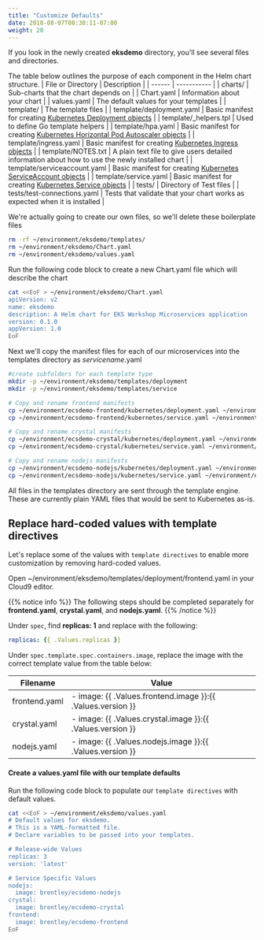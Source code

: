 ```yaml
---
title: "Customize Defaults"
date: 2018-08-07T08:30:11-07:00
weight: 20
---
```


If you look in the newly created **eksdemo** directory, you'll see several files and directories.

The table below outlines the purpose of each component in the Helm chart structure.
| File or Directory | Description |
| ------ | ----------- |
| charts/   | Sub-charts that the chart depends on |
| Chart.yaml | Information about your chart |
| values.yaml | The default values for your templates |
| template/    | The template files |
| template/deployment.yaml | Basic manifest for creating [Kubernetes Deployment objects](https://kubernetes.io/docs/concepts/workloads/controllers/deployment/) |
| template/_helpers.tpl | Used to define Go template helpers |
| template/hpa.yaml | Basic manifest for creating [Kubernetes Horizontal Pod Autoscaler objects](https://kubernetes.io/docs/tasks/run-application/horizontal-pod-autoscale/) |
| template/ingress.yaml | Basic manifest for creating [Kubernetes Ingress objects](https://kubernetes.io/docs/concepts/services-networking/ingress/) |
| template/NOTES.txt | A plain text file to give users detailed information about how to use the newly installed chart |
| template/serviceaccount.yaml | Basic manifest for creating [Kubernetes ServiceAccount objects](https://kubernetes.io/docs/tasks/configure-pod-container/configure-service-account/) |
| template/service.yaml | Basic manifest for creating [Kubernetes Service objects](https://kubernetes.io/docs/concepts/services-networking/service/) |
| tests/ | Directory of Test files |
| tests/test-connections.yaml | Tests that validate that your chart works as expected when it is installed |

We're actually going to create our own files, so we'll delete these boilerplate files

```sh
rm -rf ~/environment/eksdemo/templates/
rm ~/environment/eksdemo/Chart.yaml
rm ~/environment/eksdemo/values.yaml
```

Run the following code block to create a new Chart.yaml file which will describe the chart

```sh
cat <<EoF > ~/environment/eksdemo/Chart.yaml
apiVersion: v2
name: eksdemo
description: A Helm chart for EKS Workshop Microservices application
version: 0.1.0
appVersion: 1.0
EoF
```

Next we'll copy the manifest files for each of our microservices into the templates directory as *servicename*.yaml

```sh
#create subfolders for each template type
mkdir -p ~/environment/eksdemo/templates/deployment
mkdir -p ~/environment/eksdemo/templates/service

# Copy and rename frontend manifests
cp ~/environment/ecsdemo-frontend/kubernetes/deployment.yaml ~/environment/eksdemo/templates/deployment/frontend.yaml
cp ~/environment/ecsdemo-frontend/kubernetes/service.yaml ~/environment/eksdemo/templates/service/frontend.yaml

# Copy and rename crystal manifests
cp ~/environment/ecsdemo-crystal/kubernetes/deployment.yaml ~/environment/eksdemo/templates/deployment/crystal.yaml
cp ~/environment/ecsdemo-crystal/kubernetes/service.yaml ~/environment/eksdemo/templates/service/crystal.yaml

# Copy and rename nodejs manifests
cp ~/environment/ecsdemo-nodejs/kubernetes/deployment.yaml ~/environment/eksdemo/templates/deployment/nodejs.yaml
cp ~/environment/ecsdemo-nodejs/kubernetes/service.yaml ~/environment/eksdemo/templates/service/nodejs.yaml
```

All files in the templates directory are sent through the template engine. These are currently plain YAML files that would be sent to Kubernetes as-is.

## Replace hard-coded values with template directives
Let's replace some of the values with `template directives` to enable more customization by removing hard-coded values.

Open ~/environment/eksdemo/templates/deployment/frontend.yaml in your Cloud9 editor.

{{% notice info %}}
The following steps should be completed separately for **frontend.yaml**, **crystal.yaml**, and **nodejs.yaml**.
{{% /notice %}}

Under `spec`, find **replicas: 1**  and replace with the following:

```yaml
replicas: {{ .Values.replicas }}
```

Under `spec.template.spec.containers.image`, replace the image with the correct template value from the table below:

|Filename | Value |
|---|---|
|frontend.yaml|- image: {{ .Values.frontend.image }}:{{ .Values.version }}|
|crystal.yaml|- image: {{ .Values.crystal.image }}:{{ .Values.version }}|
|nodejs.yaml|- image: {{ .Values.nodejs.image }}:{{ .Values.version }}|

#### Create a values.yaml file with our template defaults

Run the following code block to populate our `template directives` with default values.

```sh
cat <<EoF > ~/environment/eksdemo/values.yaml
# Default values for eksdemo.
# This is a YAML-formatted file.
# Declare variables to be passed into your templates.

# Release-wide Values
replicas: 3
version: 'latest'

# Service Specific Values
nodejs:
  image: brentley/ecsdemo-nodejs
crystal:
  image: brentley/ecsdemo-crystal
frontend:
  image: brentley/ecsdemo-frontend
EoF
```

